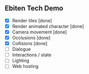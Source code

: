 ## Ebiten Tech Demo

- [x] Render tiles [done]
- [x] Render animated character [done]
- [x] Camera movement [done]
- [x] Occlusions [done]
- [x] Collisions [done]
- [ ] Dialogue
- [ ] Interactions / state
- [ ] Lighting
- [ ] Web hosting